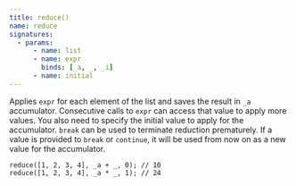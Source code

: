 ```yaml
---
title: reduce()
name: reduce
signatures:
  - params:
      - name: list
      - name: expr
        binds: [_a, _, _i]
      - name: initial
---
```


Applies `expr` for each element of the list and saves the result in `_a`
accumulator. Consecutive calls to `expr` can access that value to apply more
values. You also need to specify the initial value to apply for the accumulator.
`break` can be used to terminate reduction prematurely. If a value is provided
to `break` or `continue`, it will be used from now on as a new value for the
accumulator.

```scarpet
reduce([1, 2, 3, 4], _a + _, 0); // 10
reduce([1, 2, 3, 4], _a * _, 1); // 24
```
